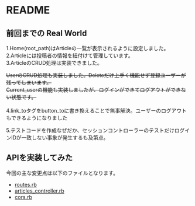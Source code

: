 # README

## 前回までの Real World

1.Home(root_path)はArticleの一覧が表示されるように設定しました。<br>
2.Articleには投稿者の情報を紐付けて管理しています。<br>
3.ArticleのCRUD処理は実装できました。<br>

~~UserのCRUD処理も実装しました。Deleteだけ上手く機能せず登録ユーザーが残ってしまいます。~~<br>
~~Current_userの機能も実装しましたが、ログインができてログアウトができない状態です。~~<br>
<br>
4.link_toタグをbutton_toに書き換えることで無事解決。ユーザーのログアウトもできるようになりました

5.テストコードを作成なぜだか、セッションコントローラーのテストだけログインIDが一致しない事象が発生するも及第点。

## APIを実装してみた
今回の主な変更点は以下のファイルとなります。

- [routes.rb](config/routes.rb)
- [articles_controller.rb](app/controllers/api/v1/articles_controller.rb)
- [cors.rb](config/initializers/cors.rb)


